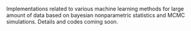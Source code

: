 Implementations related to various machine learning methods for large amount of data based on bayesian nonparametric statistics and MCMC simulations. Details and codes coming soon.
